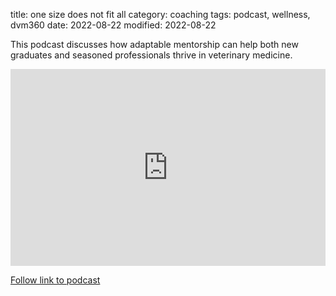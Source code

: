 title: one size does not fit all
category: coaching
tags: podcast, wellness, dvm360
date: 2022-08-22
modified: 2022-08-22

This podcast discusses how adaptable mentorship can help both new graduates and seasoned professionals thrive in veterinary medicine.

<iframe width="100%" height="315" src="https://embeds.audioboom.com/posts/8128349/embed/v4" style="background-color: transparent; display: block; padding: 0; width: 100%; max-width: 700px;" frameborder="0" allowtransparency="allowtransparency" scrolling="no" title="Audioboom player" allow="autoplay" sandbox="allow-downloads allow-forms allow-popups allow-same-origin allow-scripts allow-storage-access-by-user-activation allow-top-navigation-by-user-activation"></iframe>

[Follow link to podcast](https://www.dvm360.com/view/one-size-does-not-fit-all-mentorship-and-professional-excellence)

